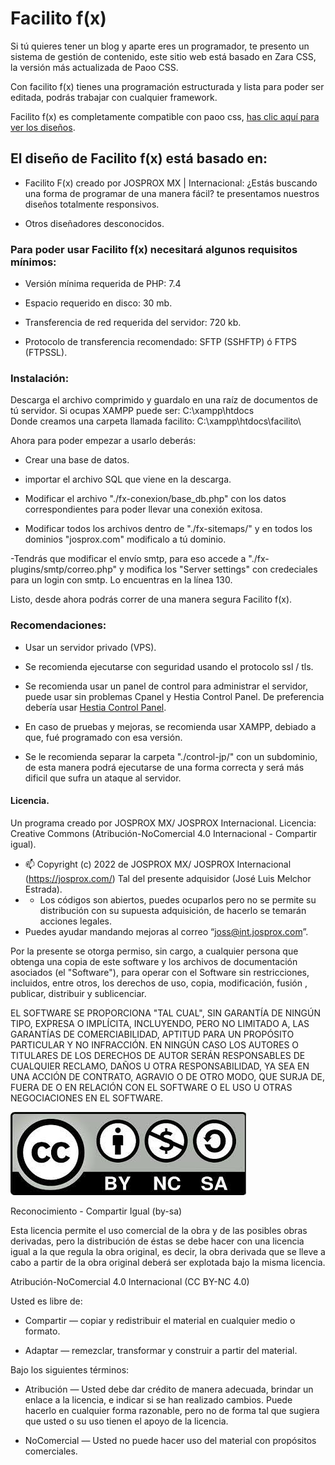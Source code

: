 # Facilito f(x)

Si tú quieres tener un blog y aparte eres un programador, te presento un sistema de gestión de contenido, este sitio web está basado en Zara CSS, la versión más actualizada de Paoo CSS.

Con facilito f(x) tienes una programación estructurada y lista para poder ser editada, podrás trabajar con cualquier framework.

Facilito f(x) es completamente compatible con paoo css, <a href="https://dev.josprox.com/Paoo">has clic aquí para ver los diseños</a>.

## El diseño de Facilito f(x) está basado en:

- Facilito F(x) creado por JOSPROX MX | Internacional: ¿Estás buscando una forma de programar de una manera fácil? te presentamos nuestros diseños totalmente responsivos.

- Otros diseñadores desconocidos.

### Para poder usar Facilito f(x) necesitará algunos requisitos mínimos:

- Versión mínima requerida de PHP: 7.4

- Espacio requerido en disco: 30 mb. 

- Transferencia de red requerida del servidor: 720 kb.

- Protocolo de transferencia recomendado: SFTP (SSHFTP) ó FTPS (FTPSSL).

### Instalación:

Descarga el archivo comprimido y guardalo en una raíz de documentos de tú servidor. Si ocupas XAMPP puede ser:
C:\xampp\htdocs\
Donde creamos una carpeta llamada facilito:
C:\xampp\htdocs\facilito\

Ahora para poder empezar a usarlo deberás:

- Crear una base de datos.

- importar el archivo SQL que viene en la descarga.

- Modificar el archivo "./fx-conexion/base_db.php" con los datos correspondientes para poder llevar una conexión exitosa.

- Modificar todos los archivos dentro de "./fx-sitemaps/" y en todos los dominios "josprox.com" modificalo a tú dominio.

-Tendrás que modificar el envío smtp, para eso accede a "./fx-plugins/smtp/correo.php" y modifica los "Server settings" con credeciales para un login con smtp. Lo encuentras en la línea 130.

Listo, desde ahora podrás correr de una manera segura Facilito f(x).

### Recomendaciones:

- Usar un servidor privado (VPS).

- Se recomienda ejecutarse con seguridad usando el protocolo ssl / tls.

- Se recomienda usar un panel de control para administrar el servidor, puede usar sin problemas Cpanel y Hestia Control Panel. De preferencia debería usar <a href="https://hestiacp.com/">Hestia Control Panel</a>.

- En caso de pruebas y mejoras, se recomienda usar XAMPP, debiado a que, fué programado con esa versión.

- Se le recomienda separar la carpeta "./control-jp/" con un subdominio, de esta manera podrá ejecutarse de una forma correcta y será más dificil que sufra un ataque al servidor.

#### Licencia.

Un programa creado por JOSPROX MX/ JOSPROX Internacional.
Licencia: Creative Commons (Atribución-NoComercial 4.0 Internacional - Compartir igual).

- 📫 Copyright (c) 2022 de JOSPROX MX/ JOSPROX Internacional (https://josprox.com/) Tal del presente adquisidor (José Luis Melchor Estrada).
- - Los códigos son abiertos, puedes ocuparlos pero no se permite su distribución con su supuesta adquisición, de hacerlo se temarán acciones legales.
- Puedes ayudar mandando mejoras al correo “joss@int.josprox.com”.

Por la presente se otorga permiso, sin cargo, a cualquier persona que obtenga una copia de este software y los archivos de documentación asociados (el "Software"), para operar con el Software sin restricciones, incluidos, entre otros, los derechos de uso, copia, modificación, fusión , publicar, distribuir y sublicenciar.

EL SOFTWARE SE PROPORCIONA "TAL CUAL", SIN GARANTÍA DE NINGÚN TIPO, EXPRESA O IMPLÍCITA, INCLUYENDO, PERO NO LIMITADO A, LAS GARANTÍAS DE COMERCIABILIDAD, APTITUD PARA UN PROPÓSITO PARTICULAR Y NO INFRACCIÓN. EN NINGÚN CASO LOS AUTORES O TITULARES DE LOS DERECHOS DE AUTOR SERÁN RESPONSABLES DE CUALQUIER RECLAMO, DAÑOS U OTRA RESPONSABILIDAD, YA SEA EN UNA ACCIÓN DE CONTRATO, AGRAVIO O DE OTRO MODO, QUE SURJA DE, FUERA DE O EN RELACIÓN CON EL SOFTWARE O EL USO U OTRAS NEGOCIACIONES EN EL SOFTWARE.

<img src="./fx-contenido/img/byncsa.jpg" alt="Atribución-NoComercial 4.0 Internacional - Compartir igual"/>

Reconocimiento - Compartir Igual (by-sa)

Esta licencia permite el uso comercial de la obra y de las posibles obras derivadas, pero la distribución de éstas se debe hacer con una licencia igual a la que regula la obra original, es decir, la obra derivada que se lleve a cabo a partir de la obra original deberá ser explotada bajo la misma licencia.

Atribución-NoComercial 4.0 Internacional (CC BY-NC 4.0)

Usted es libre de:

- Compartir — copiar y redistribuir el material en cualquier medio o formato.

- Adaptar — remezclar, transformar y construir a partir del material.

Bajo los siguientes términos:

- Atribución — Usted debe dar crédito de manera adecuada, brindar un enlace a la licencia, e indicar si se han realizado cambios. Puede hacerlo en cualquier forma razonable, pero no de forma tal que sugiera que usted o su uso tienen el apoyo de la licencia.

- NoComercial — Usted no puede hacer uso del material con propósitos comerciales.